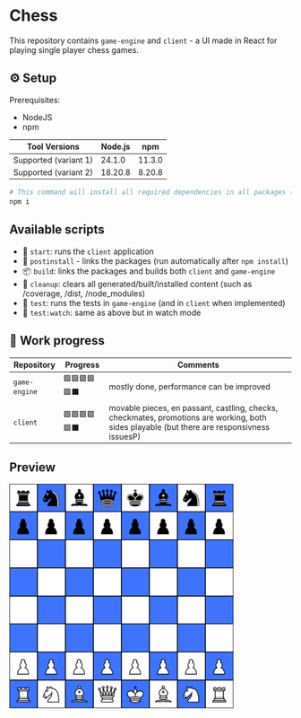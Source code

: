 # Chess

This repository contains `game-engine` and `client` - a UI made in React for playing single player chess games.

## ⚙️ Setup

Prerequisites:

- NodeJS
- npm

| Tool Versions         | Node.js | npm    |
|----------------------|---------|--------|
| Supported (variant 1) | 24.1.0  | 11.3.0 |
| Supported (variant 2) | 18.20.8 | 8.20.8 |

```bash
# This command will install all required dependencies in all packages (thanks to npm workspaces)
npm i
```

## Available scripts

-   🚀 `start`: runs the `client` application
-   🔗 `postinstall` - links the packages (run automatically after `npm install`)
-   📦 `build`: links the packages and builds both `client` and `game-engine`
-   🧽 `cleanup`: clears all generated/built/installed content (such as /coverage, /dist, /node_modules)
-   🧪 `test`: runs the tests in `game-engine` (and in `client` when implemented)
-   🧪 `test:watch`: same as above but in watch mode

## 🚧 Work progress

| Repository    | Progress     | Comments                                                                                              |
| ------------- | ------------ | ----------------------------------------------------------------------------------------------------- |
| `game-engine` | 🟩🟩🟩🟩🟩⬛ | mostly done, performance can be improved                                                              |
| `client`      | 🟩🟩🟩🟩🟩⬛ | movable pieces, en passant, castling, checks, checkmates, promotions are working, both sides playable (but there are responsivness issuesP) |

## Preview

<img src="./preview.png" alt="" width="400" height="400"/>

